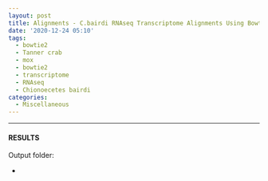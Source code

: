 ```yaml
---
layout: post
title: Alignments - C.bairdi RNAseq Transcriptome Alignments Using Bowtie2 on Mox
date: '2020-12-24 05:10'
tags: 
  - bowtie2
  - Tanner crab
  - mox
  - bowtie2
  - transcriptome
  - RNAseq
  - Chionoecetes bairdi
categories: 
  - Miscellaneous
---
```




---

#### RESULTS

Output folder:

- []()


